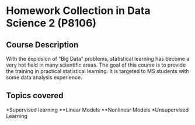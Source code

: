 # Homework Collection in Data Science 2 (P8106)

## Course Description
With the explosion of “Big Data” problems, statistical learning has become a very hot field in many scientific areas. The goal of this course is to provide the training in practical statistical learning. It is targeted to MS students with some data analysis experience.

## Topics covered
*Supervised learning
**Linear Models
**Nonlinear Models
*Unsupervised Learning
